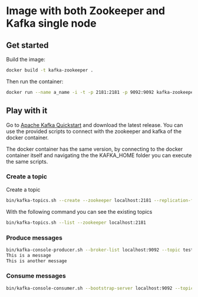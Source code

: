 
# Image with both Zookeeper and Kafka single node



## Get started

Build the image: 
```bash
docker build -t kafka-zookeeper .
```


Then run the container:
```bash
docker run --name a_name -i -t -p 2181:2181 -p 9092:9092 kafka-zookeeper
```

## Play with it

Go to [Apache Kafka Quickstart](https://kafka.apache.org/quickstart) and download the latest release.
You can use the provided scripts to connect with the zookeeper and kafka of the docker container.

The docker container has the same version, by connecting to the docker container itself and navigating the the KAFKA_HOME folder you can execute the same scripts.

### Create a topic
Create a topic
```bash
bin/kafka-topics.sh --create --zookeeper localhost:2181 --replication-factor 1 --partitions 1 --topic test
```

With the following command you can see the existing topics
```bash
bin/kafka-topics.sh --list --zookeeper localhost:2181
```


### Produce messages
```bash
bin/kafka-console-producer.sh --broker-list localhost:9092 --topic test
This is a message
This is another message
```
### Consume messages
```bash
bin/kafka-console-consumer.sh --bootstrap-server localhost:9092 --topic test --from-beginning
```
